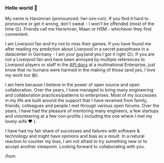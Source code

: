### Hello world 👋
My name is Harsimran (pronounced: her-sim-run). If you find it hard to pronounce or get it wrong, don't sweat - I won't be offended (most of the time :wink:). Friends call me Harsimran, Maan or HSM - whichever they find convenient.

I am Liverpool fan and try not to miss their games. If you have found me after reading my prediction about Liverpool in a secret passphrase in a datacenter in Germany - I am your guy(and yes I got it right :wink:). If you are not a Liverpool fan and have been annoyed by multiple references to Liverpool players or staff in the [API docs](https://help.sap.com/viewer/0c27a319979d4e409efc3d6224e8ed37/LATEST/en-US/707edaade9c34f59a8c803d4565f2645.html) at a multinational Enterprise, just know that no humans were harmed in the making of those (and yes, I love my work too :smile:).

I am here because I believe in the power of open source and open collaboration. Over the years, I have managed to bring many engineering and collaboration practices/patterns to enterprises. Most of my successes in my life are built around the support that I have received from family, friends, colleagues and people I met through various open forums. Over the years, I have had the pleasure of mentoring many engineers, a few startups and volunteering at a few non-profits ( including the one where I met my lovely wife :heart: ).

I have had my fair share of successes and failures with software & technology and might have opinions and bias as a result. In a natural reaction to counter my bias, I am not afraid to try something new or to accept another viewpoint. Looking forward to collaborating with you.

/hsm


<!--
**harsimranmaan/harsimranmaan** is a ✨ _special_ ✨ repository because its `README.md` (this file) appears on your GitHub profile.

Here are some ideas to get you started:

- 🔭 I’m currently working on ...
- 🌱 I’m currently learning ...
- 👯 I’m looking to collaborate on ...
- 🤔 I’m looking for help with ...
- 💬 Ask me about ...
- 📫 How to reach me: ...
- 😄 Pronouns: ...
- ⚡ Fun fact: ...
-->
